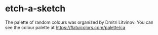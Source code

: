 # etch-a-sketch
The palette of random colours was organized by Dmitri Litvinov. You can see the colour palette at https://flatuicolors.com/palette/ca